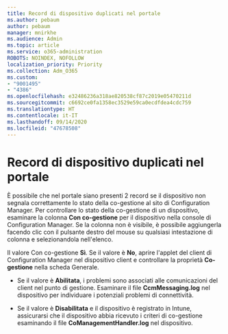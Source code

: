 ```yaml
---
title: Record di dispositivo duplicati nel portale
ms.author: pebaum
author: pebaum
manager: mnirkhe
ms.audience: Admin
ms.topic: article
ms.service: o365-administration
ROBOTS: NOINDEX, NOFOLLOW
localization_priority: Priority
ms.collection: Adm_O365
ms.custom:
- "9001495"
- "4386"
ms.openlocfilehash: e32486236a318ae820538cf87c2019e05470211d
ms.sourcegitcommit: c6692ce0fa1358ec3529e59ca0ecdfdea4cdc759
ms.translationtype: HT
ms.contentlocale: it-IT
ms.lasthandoff: 09/14/2020
ms.locfileid: "47678508"
---
```

# <a name="duplicate-device-record-in-the-portal"></a>Record di dispositivo duplicati nel portale

È possibile che nel portale siano presenti 2 record se il dispositivo non segnala correttamente lo stato della co-gestione al sito di Configuration Manager. Per controllare lo stato della co-gestione di un dispositivo, esaminare la colonna **Con co-gestione** per il dispositivo nella console di Configuration Manager. Se la colonna non è visibile, è possibile aggiungerla facendo clic con il pulsante destro del mouse su qualsiasi intestazione di colonna e selezionandola nell'elenco.

Il valore Con co-gestione **Sì**. Se il valore è **No**, aprire l'applet del client di Configuration Manager nel dispositivo client e controllare la proprietà **Co-gestione** nella scheda Generale.

- Se il valore è **Abilitata**, i problemi sono associati alle comunicazioni del client nel punto di gestione. Esaminare il file **CcmMessaging.log** nel dispositivo per individuare i potenziali problemi di connettività.

- Se il valore è **Disabilitata** e il dispositivo è registrato in Intune, assicurarsi che il dispositivo abbia ricevuto i criteri di co-gestione esaminando il file **CoManagementHandler.log** nel dispositivo.
